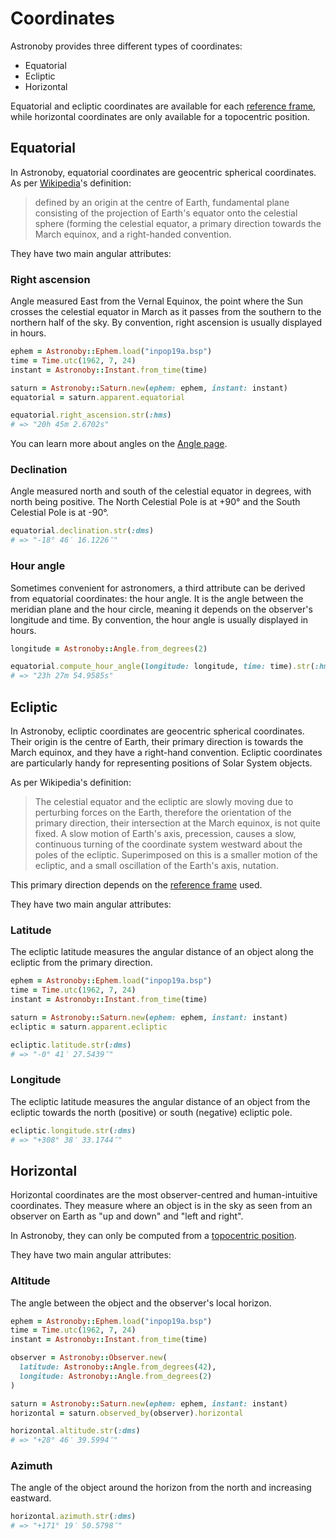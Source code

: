 # Coordinates

Astronoby provides three different types of coordinates:

* Equatorial
* Ecliptic
* Horizontal

Equatorial and ecliptic coordinates are available for each [reference frame],
while horizontal coordinates are only available for a topocentric position.

## Equatorial

In Astronoby, equatorial coordinates are geocentric spherical coordinates. As
per [Wikipedia]'s definition:

> defined by an origin at the centre of Earth, fundamental plane consisting of
> the projection of Earth's equator onto the celestial sphere (forming the
> celestial equator, a primary direction towards the March equinox, and a
> right-handed convention.

They have two main angular attributes:

### Right ascension

Angle measured East from the Vernal Equinox, the point where the Sun crosses the
celestial equator in March as it passes from the southern to the northern half
of the sky. By convention, right ascension is usually displayed in hours.

```rb
ephem = Astronoby::Ephem.load("inpop19a.bsp")
time = Time.utc(1962, 7, 24)
instant = Astronoby::Instant.from_time(time)

saturn = Astronoby::Saturn.new(ephem: ephem, instant: instant)
equatorial = saturn.apparent.equatorial

equatorial.right_ascension.str(:hms)
# => "20h 45m 2.6702s"
```

You can learn more about angles on the [Angle page].

### Declination

Angle measured north and south of the celestial equator in degrees, with north
being positive. The North Celestial Pole is at +90° and the South Celestial Pole
is at -90°.

```rb
equatorial.declination.str(:dms)
# => "-18° 46′ 16.1226″"
```

### Hour angle

Sometimes convenient for astronomers, a third attribute can be derived from
equatorial coordinates: the hour angle. It is the angle between the meridian
plane and the hour circle, meaning it depends on the observer's longitude and
time. By convention, the hour angle is usually displayed in hours.

```rb
longitude = Astronoby::Angle.from_degrees(2)

equatorial.compute_hour_angle(longitude: longitude, time: time).str(:hms)
# => "23h 27m 54.9585s"
```

## Ecliptic

In Astronoby, ecliptic coordinates are geocentric spherical coordinates. Their
origin is the centre of Earth, their primary direction is towards the March
equinox, and they have a right-hand convention. Ecliptic coordinates are
particularly handy for representing positions of Solar System objects.

As per Wikipedia's definition:

> The celestial equator and the ecliptic are slowly moving due to perturbing
> forces on the Earth, therefore the orientation of the primary direction, their
> intersection at the March equinox, is not quite fixed. A slow motion of
> Earth's axis, precession, causes a slow, continuous turning of the coordinate
> system westward about the poles of the ecliptic. Superimposed on this is a
> smaller motion of the ecliptic, and a small oscillation of the Earth's axis,
> nutation.

This primary direction depends on the [reference frame] used.

They have two main angular attributes:

### Latitude

The ecliptic latitude measures the angular distance of an object along the
ecliptic from the primary direction.

```rb
ephem = Astronoby::Ephem.load("inpop19a.bsp")
time = Time.utc(1962, 7, 24)
instant = Astronoby::Instant.from_time(time)

saturn = Astronoby::Saturn.new(ephem: ephem, instant: instant)
ecliptic = saturn.apparent.ecliptic

ecliptic.latitude.str(:dms)
# => "-0° 41′ 27.5439″"
```

### Longitude

The ecliptic latitude measures the angular distance of an object from the
ecliptic towards the north (positive) or south (negative) ecliptic pole.

```rb
ecliptic.longitude.str(:dms)
# => "+308° 38′ 33.1744″"
```

## Horizontal

Horizontal coordinates are the most observer-centred and human-intuitive
coordinates. They measure where an object is in the sky as seen from an observer
on Earth as "up and down" and "left and right".

In Astronoby, they can only be computed from a [topocentric position].

They have two main angular attributes:

### Altitude

The angle between the object and the observer's local horizon.

```rb
ephem = Astronoby::Ephem.load("inpop19a.bsp")
time = Time.utc(1962, 7, 24)
instant = Astronoby::Instant.from_time(time)

observer = Astronoby::Observer.new(
  latitude: Astronoby::Angle.from_degrees(42),
  longitude: Astronoby::Angle.from_degrees(2)
)

saturn = Astronoby::Saturn.new(ephem: ephem, instant: instant)
horizontal = saturn.observed_by(observer).horizontal

horizontal.altitude.str(:dms)
# => "+28° 46′ 39.5994″"
```

### Azimuth

The angle of the object around the horizon from the north and increasing
eastward.

```rb
horizontal.azimuth.str(:dms)
# => "+171° 19′ 50.5798″"
```

[reference frame]: reference_frames.md
[Wikipedia]: https://en.wikipedia.org/wiki/Equatorial_coordinate_system
[Angle page]: angles.md
[topocentric position]: reference_frames.md#topocentric
